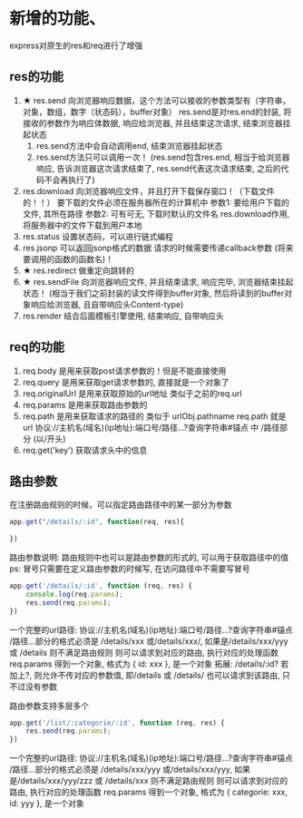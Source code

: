 # 新增的功能、
express对原生的res和req进行了增强
## res的功能
1. ★ res.send  向浏览器响应数据，这个方法可以接收的参数类型有（字符串，对象，数组，数字（状态码），buffer对象）
    res.send是对res.end的封装, 将接收的参数作为响应体数据, 响应给浏览器, 并且结束这次请求, 结束浏览器挂起状态
    1. res.send方法中会自动调用end, 结束浏览器挂起状态
    2. res.send方法只可以调用一次！ (res.send包含res.end, 相当于给浏览器响应, 告诉浏览器这次请求结束了, res.send代表这次请求结束, 之后的代码不会再执行了)
2. res.download 向浏览器响应文件，并且打开下载保存窗口！（下载文件的！！）
    要下载的文件必须在服务器所在的计算机中
    参数1: 要给用户下载的文件, 其所在路径
    参数2: 可有可无, 下载时默认的文件名
    res.download作用, 将服务器中的文件下载到用户本地
3. res.status 设置状态码，可以进行链式编程
4. res.jsonp 可以返回jsonp格式的数据 请求的时候需要传递callback参数 (将来要调用的函数的函数名)！
5. ★ res.redirect 做重定向跳转的
6. ★ res.sendFile 向浏览器响应文件, 并且结束请求, 响应完毕, 浏览器结束挂起状态！ (相当于我们之前封装的读文件得到buffer对象, 然后将读到的buffer对象响应给浏览器, 且自带响应头Content-type) 
7. res.render 结合后面模板引擎使用, 结束响应, 自带响应头

## req的功能
1. req.body 是用来获取post请求参数的！但是不能直接使用
2. req.query 是用来获取get请求参数的, 直接就是一个对象了
3. req.originalUrl 是用来获取原始的url地址  类似于之前的req.url
4. req.params 是用来获取路由参数的
5. req.path 是用来获取请求的路径的  类似于 urlObj.pathname 
   req.path 就是url 协议://主机名(域名)(ip地址):端口号/路径...?查询字符串#锚点 中 /路径部分 (以/开头)
6. req.get('key') 获取请求头中的信息
## 路由参数
在注册路由规则的时候，可以指定路由路径中的某一部分为参数
```js
app.get("/details/:id", function(req, res){
 
})
```

路由参数说明:
路由规则中也可以是路由参数的形式的, 可以用于获取路径中的值
ps: 冒号只需要在定义路由参数的时候写, 在访问路径中不需要写冒号
```js
app.get('/details/:id', function (req, res) {
    console.log(req.params);
    res.send(req.params);
})
```
一个完整的url路径: 协议://主机名(域名)(ip地址):端口号/路径...?查询字符串#锚点
/路径...部分的格式必须是 /details/xxx 或/details/xxx/, 如果是/details/xxx/yyy 或 /details 则不满足路由规则
则可以请求到对应的路由, 执行对应的处理函数
req.params 得到一个对象, 格式为 { id: xxx }, 是一个对象
拓展: 
/details/:id? 若加上?, 则允许不传对应的参数值, 即/details 或 /details/ 也可以请求到该路由, 只不过没有参数


路由参数支持多层多个
```js
app.get('/list/:categorie/:id', function (req, res) {
    res.send(req.params);
})
```
一个完整的url路径: 协议://主机名(域名)(ip地址):端口号/路径...?查询字符串#锚点
/路径...部分的格式必须是 /details/xxx/yyy 或/details/xxx/yyy, 如果是/details/xxx/yyy/zzz 或 /details/xxx 则不满足路由规则
则可以请求到对应的路由, 执行对应的处理函数
req.params 得到一个对象, 格式为 { categorie: xxx, id: yyy }, 是一个对象
